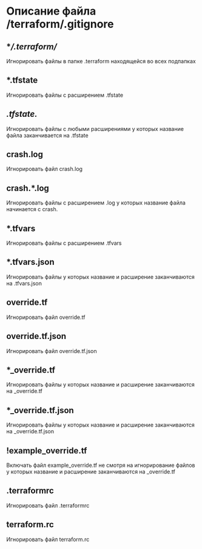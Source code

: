 # Описание файла /terraform/.gitignore


## **/.terraform/*
Игнорировать файлы в папке .terraform находящейся во всех подпапках

## *.tfstate
Игнорировать файлы с расширением .tfstate

## *.tfstate.*
Игнорировать файлы с любыми расширениями у которых название файла заканчивается на .tfstate

## crash.log
Игнорировать файл crash.log

## crash.*.log
Игнорировать файлы с расширением .log у которых название файла начинается с crash.

## *.tfvars
Игнорировать файлы с расширением .tfvars

## *.tfvars.json
Игнорировать файлы у которых название и расширение заканчиваются на .tfvars.json

## override.tf
Игнорировать файл override.tf

## override.tf.json
Игнорировать файл override.tf.json

## *_override.tf
Игнорировать файлы у которых название и расширение заканчиваются на _override.tf

## *_override.tf.json
Игнорировать файлы у которых название и расширение заканчиваются на _override.tf.json

## !example_override.tf
Включать файл example_override.tf не смотря на игнорирование файлов у которых название и расширение заканчиваются на _override.tf

## .terraformrc
Игнорировать файл .terraformrc

## terraform.rc
Игнорировать файл terraform.rc
